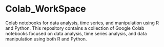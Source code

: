 # Colab_WorkSpace
Colab notebooks for data analysis, time series, and manipulation using R and Python. This repository contains a collection of Google Colab notebooks focused on data analysis, time series analysis, and data manipulation using both R and Python. 
